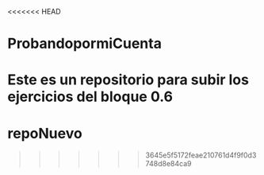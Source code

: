 <<<<<<< HEAD
# ProbandopormiCuenta
Este es un repositorio para subir los ejercicios del bloque 0.6
=======
# repoNuevo
>>>>>>> 3645e5f5172feae210761d4f9f0d3748d8e84ca9
